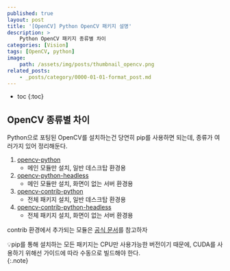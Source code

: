 ```yaml
---
published: true
layout: post
title: '[OpenCV] Python OpenCV 패키지 설명'
description: >
    Python OpenCV 패키지 종류별 차이
categories: [Vision]
tags: [OpenCV, python]
image:
    path: /assets/img/posts/thumbnail_opencv.png
related_posts:
    - _posts/category/0000-01-01-format_post.md
---
```

* toc
{:toc}

## OpenCV 종류별 차이

Python으로 포팅된 OpenCV를 설치하는건 당연히 pip를 사용하면 되는데, 종류가 여러가지 있어 정리해둔다.  

1. [opencv-python](https://pypi.org/project/opencv-python/)
    - 메인 모듈만 설치, 일반 데스크탑 환경용
1. [opencv-python-headless](https://pypi.org/project/opencv-python-headless/)
    - 메인 모듈만 설치, 화면이 없는 서버 환경용
1. [opencv-contrib-python](https://pypi.org/project/opencv-contrib-python/)
    - 전체 패키지 설치, 일반 데스크탑 환경용
1. [opencv-contrib-python-headless](https://pypi.org/project/opencv-contrib-python-headless/)
    - 전체 패키지 설치, 화면이 없는 서버 환경용

contrib 환경에서 추가되는 모듈은 [공식 문서](https://docs.opencv.org/4.x/)를 참고하자  

💡pip를 통해 설치하는 모든 패키지는 CPU만 사용가능한 버전이기 때문에, CUDA를 사용하기 위해선 가이드에 따라 수동으로 빌드해야 한다.  
{:.note}